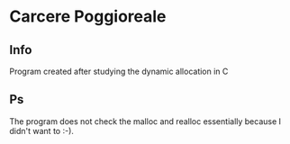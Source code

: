 # Carcere Poggioreale

## Info
Program created after studying the dynamic allocation in C

## Ps
The program does not check the malloc and realloc essentially because I didn't want to :-).
